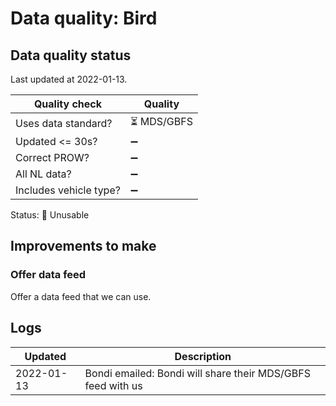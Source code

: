 # Data quality: Bird

## Data quality status

Last updated at 2022-01-13.

| **Quality check**           | **Quality**
| --                          | --          |
| Uses data standard?         | ⏳ MDS/GBFS
| Updated <= 30s?             | ➖
| Correct PROW?               | ➖
| All NL data?                | ➖
| Includes vehicle type?      | ➖

Status: 🔴 Unusable

## Improvements to make

### Offer data feed

Offer a data feed that we can use.

## Logs

| Updated    | Description
| ----       | ---
| 2022-01-13 | Bondi emailed: Bondi will share their MDS/GBFS feed with us
